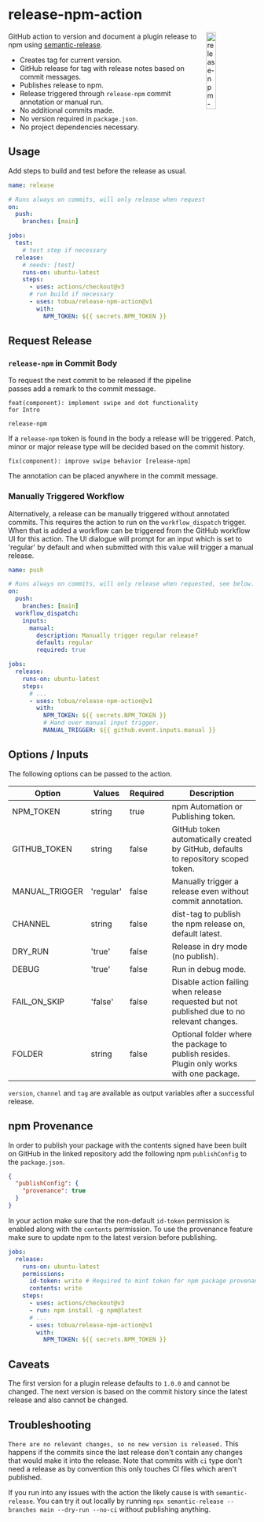 # release-npm-action

<img align="right" src="https://github.com/tobua/release-npm-action/raw/main/logo.png" width="20%" alt="release-npm-action" />

GitHub action to version and document a plugin release to npm using [semantic-release](https://github.com/semantic-release/semantic-release).

- Creates tag for current version.
- GitHub release for tag with release notes based on commit messages.
- Publishes release to npm.
- Release triggered through `release-npm` commit annotation or manual run.
- No additional commits made.
- No version required in `package.json`.
- No project dependencies necessary.

## Usage

Add steps to build and test before the release as usual.

```yaml
name: release

# Runs always on commits, will only release when requested, see below.
on:
  push:
    branches: [main]

jobs:
  test:
    # test step if necessary
  release:
    # needs: [test]
    runs-on: ubuntu-latest
    steps:
      - uses: actions/checkout@v3
      # run build if necessary
      - uses: tobua/release-npm-action@v1
        with:
          NPM_TOKEN: ${{ secrets.NPM_TOKEN }}
```

## Request Release

### `release-npm` in Commit Body

To request the next commit to be released if the pipeline passes add a remark to the commit message.

```
feat(component): implement swipe and dot functionality for Intro

release-npm
```

If a `release-npm` token is found in the body a release will be triggered. Patch, minor or major release type will be decided based on the commit history.

```
fix(component): improve swipe behavior [release-npm]
```

The annotation can be placed anywhere in the commit message.

### Manually Triggered Workflow

Alternatively, a release can be manually triggered without annotated commits. This requires the action to run on the `workflow_dispatch` trigger. When that is added a workflow can be triggered from the GitHub workflow UI for this action. The UI dialogue will prompt for an input which is set to 'regular' by default and when submitted with this value will trigger a manual release.

```yaml
name: push

# Runs always on commits, will only release when requested, see below.
on:
  push:
    branches: [main]
  workflow_dispatch:
    inputs:
      manual:
        description: Manually trigger regular release?
        default: regular
        required: true

jobs:
  release:
    runs-on: ubuntu-latest
    steps:
      # ...
      - uses: tobua/release-npm-action@v1
        with:
          NPM_TOKEN: ${{ secrets.NPM_TOKEN }}
          # Hand over manual input trigger.
          MANUAL_TRIGGER: ${{ github.event.inputs.manual }}
```

## Options / Inputs

The following options can be passed to the action.

| Option         | Values    | Required | Description                                                                                 |
| -------------- | --------- | -------- | ------------------------------------------------------------------------------------------- |
| NPM_TOKEN      | string    | true     | npm Automation or Publishing token.                                                         |
| GITHUB_TOKEN   | string    | false    | GitHub token automatically created by GitHub, defaults to repository scoped token.          |
| MANUAL_TRIGGER | 'regular' | false    | Manually trigger a release even without commit annotation.                                  |
| CHANNEL        | string    | false    | dist-tag to publish the npm release on, default latest.                                     |
| DRY_RUN        | 'true'    | false    | Release in dry mode (no publish).                                                           |
| DEBUG          | 'true'    | false    | Run in debug mode.                                                                          |
| FAIL_ON_SKIP   | 'false'   | false    | Disable action failing when release requested but not published due to no relevant changes. |
| FOLDER         | string    | false    | Optional folder where the package to publish resides. Plugin only works with one package.   |

`version`, `channel` and `tag` are available as output variables after a successful release.

## npm Provenance

In order to publish your package with the contents signed have been built on GitHub in the linked repository add the following npm `publishConfig` to the `package.json`.

```json
{
  "publishConfig": {
    "provenance": true
  }
}
```

In your action make sure that the non-default `id-token` permission is enabled along with the `contents` permission. To use the provenance feature make sure to update npm to the latest version before publishing.

```yml
jobs:
  release:
    runs-on: ubuntu-latest
    permissions:
      id-token: write # Required to mint token for npm package provenance
      contents: write
    steps:
      - uses: actions/checkout@v3
      - run: npm install -g npm@latest
      # ...
      - uses: tobua/release-npm-action@v1
        with:
          NPM_TOKEN: ${{ secrets.NPM_TOKEN }}
```

## Caveats

The first version for a plugin release defaults to `1.0.0` and cannot be changed. The next version is based on the commit history since the latest release and also cannot be changed.

## Troubleshooting

`There are no relevant changes, so no new version is released.` This happens if the commits since the last release don't contain any changes that would make it into the release. Note that commits with `ci` type don't need a release as by convention this only touches CI files which aren't published.

If you run into any issues with the action the likely cause is with `semantic-release`. You can try it out locally by running `npx semantic-release --branches main --dry-run --no-ci` without publishing anything.
